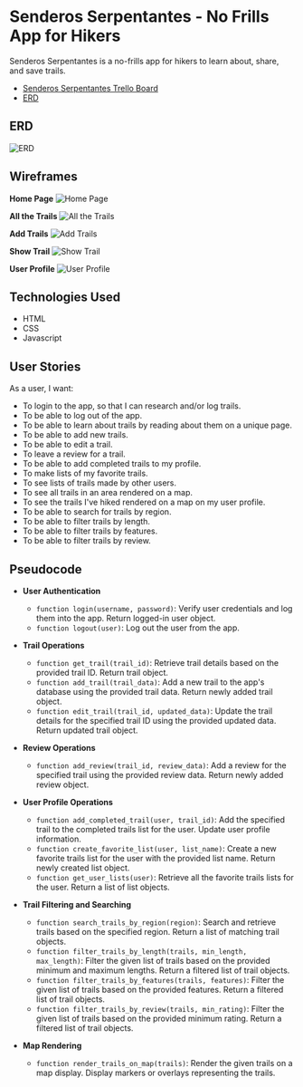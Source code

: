 # Senderos Serpentantes - No Frills App for Hikers

Senderos Serpentantes is a no-frills app for hikers to learn about, share, and save trails.
- [Senderos Serpentantes Trello Board](https://trello.com/b/BCFgb0eM/senderos-serpenteantes)
- [ERD](https://lucid.app/lucidchart/9fd9a54e-3255-4d84-8ff8-6b8d88bce402/edit?viewport_loc=-158%2C141%2C1591%2C863%2C0_0&invitationId=inv_2c3fd439-226b-40e8-9ba6-8214980554d3)

## ERD
![ERD](https://i.imgur.com/x2BM9s1.png)

## Wireframes

**Home Page**
![Home Page](https://i.imgur.com/uehY9Xm.png)

**All the Trails**
![All the Trails](https://i.imgur.com/Yh2DuZA.png)

**Add Trails**
![Add Trails](https://i.imgur.com/WI9SHIH.png)

**Show Trail**
![Show Trail](https://i.imgur.com/bOAL3WM.png)

**User Profile**
![User Profile](https://i.imgur.com/26B2L1K.png)

## Technologies Used

- HTML
- CSS
- Javascript

## User Stories

As a user, I want:
- To login to the app, so that I can research and/or log trails.
- To be able to log out of the app.
- To be able to learn about trails by reading about them on a unique page.
- To be able to add new trails.
- To be able to edit a trail.
- To leave a review for a trail.
- To be able to add completed trails to my profile.
- To make lists of my favorite trails.
- To see lists of trails made by other users.
- To see all trails in an area rendered on a map.
- To see the trails I've hiked rendered on a map on my user profile.
- To be able to search for trails by region.
- To be able to filter trails by length.
- To be able to filter trails by features.
- To be able to filter trails by review.

## Pseudocode

- **User Authentication**
  - `function login(username, password)`: Verify user credentials and log them into the app. Return logged-in user object.
  - `function logout(user)`: Log out the user from the app.

- **Trail Operations**
  - `function get_trail(trail_id)`: Retrieve trail details based on the provided trail ID. Return trail object.
  - `function add_trail(trail_data)`: Add a new trail to the app's database using the provided trail data. Return newly added trail object.
  - `function edit_trail(trail_id, updated_data)`: Update the trail details for the specified trail ID using the provided updated data. Return updated trail object.

- **Review Operations**
  - `function add_review(trail_id, review_data)`: Add a review for the specified trail using the provided review data. Return newly added review object.

- **User Profile Operations**
  - `function add_completed_trail(user, trail_id)`: Add the specified trail to the completed trails list for the user. Update user profile information.
  - `function create_favorite_list(user, list_name)`: Create a new favorite trails list for the user with the provided list name. Return newly created list object.
  - `function get_user_lists(user)`: Retrieve all the favorite trails lists for the user. Return a list of list objects.

- **Trail Filtering and Searching**
  - `function search_trails_by_region(region)`: Search and retrieve trails based on the specified region. Return a list of matching trail objects.
  - `function filter_trails_by_length(trails, min_length, max_length)`: Filter the given list of trails based on the provided minimum and maximum lengths. Return a filtered list of trail objects.
  - `function filter_trails_by_features(trails, features)`: Filter the given list of trails based on the provided features. Return a filtered list of trail objects.
  - `function filter_trails_by_review(trails, min_rating)`: Filter the given list of trails based on the provided minimum rating. Return a filtered list of trail objects.

- **Map Rendering**
  - `function render_trails_on_map(trails)`: Render the given trails on a map display. Display markers or overlays representing the trails.

